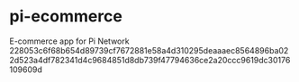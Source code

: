 # pi-ecommerce
E-commerce app for Pi Network
228053c6f68b654d89739cf7672881e58a4d310295deaaaec8564896ba022d523a4df782341d4c9684851d8db739f47794636ce2a20ccc9619dc30176109609d
